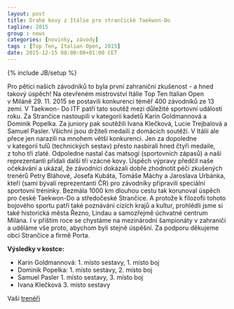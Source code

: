 ```yaml
---
layout: post
title: Drahé kovy z Itálie pro strančické Taekwon-Do
tagline: 2015
group : news
categories: [novinky, závody]
tags : [Top Ten, Italian Open, 2015]
date: 2015-12-15 08:00:00+01:00 CET
---
```

{% include JB/setup %}

Pro pětici našich závodníků to byla první zahraniční zkušenost - a hned takový úspěch!
Na otevřeném mistrovství Itálie Top Ten Italian Open v Miláně 29. 11. 2015 se postavili
konkurenci téměř 400 závodníků ze 13 zemí. V Taekwon- Do ITF patří tato soutěž mezi důležité sportovní události roku.
Za Strančice nastoupili v kategorii kadetů Karin Goldmannová a Dominik Popelka.
Za juniory pak soutěžili Ivana Klečková, Lucie Trejbalová a Samuel Pasler.
Všichni jsou držiteli medailí z domácích soutěží. V Itálii ale přece jen narazili
na mnohem větší konkurenci. Jen za dopoledne v kategorii tulů (technických sestav)
přesto nasbírali hned čtyři medaile, z toho tři zlaté. Odpoledne nastal čas matsogi (sportovních zápasů)
a naši reprezentanti přidali další tři vzácné kovy. Úspěch výpravy předčil naše očekávání a ukázal,
že závodníci dokázali dobře zhodnotit péči zkušených trenérů Petry Bláhové, Josefa Kubáta,
Tomáše Máchy a Jaroslava Urbánka, kteří (sami bývalí reprezentanti ČR) pro závodníky
připravili speciální sportovní tréninky. Bezmála 1000 km dlouhou cestu tak korunoval úspěch pro české Taekwon-Do a středočeské Strančice. A protože k filozofii tohoto bojového sportu patří také poznávání cizích krajů a kultur, prohlédli jsme si také historická města Řezno, Lindau a samozřejmě úchvatné centrum Milána. I v příštím roce se chystáme na mezinárodní šampionáty v zahraničí a uděláme vše proto, abychom byli stejně úspěšní. Za podporu děkujeme obci Strančice a firmě Porta.

**Výsledky v kostce:**
- Karin Goldmannová: 1. místo sestavy, 1. místo boj
- Dominik Popelka: 1. místo sestavy, 2. místo boj
- Samuel Pasler 1. místo sestavy, 3. místo boj
- Ivana Klečková 3. místo sestavy

Vaši [trenéři](/treneri)
